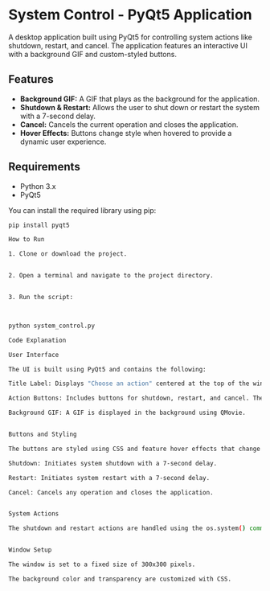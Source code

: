 
# System Control - PyQt5 Application

A desktop application built using PyQt5 for controlling system actions like shutdown, restart, and cancel. The application features an interactive UI with a background GIF and custom-styled buttons.

## Features

- **Background GIF:** A GIF that plays as the background for the application.
- **Shutdown & Restart:** Allows the user to shut down or restart the system with a 7-second delay.
- **Cancel:** Cancels the current operation and closes the application.
- **Hover Effects:** Buttons change style when hovered to provide a dynamic user experience.

## Requirements

- Python 3.x
- PyQt5

You can install the required library using pip:

```bash
pip install pyqt5

How to Run

1. Clone or download the project.


2. Open a terminal and navigate to the project directory.


3. Run the script:



python system_control.py

Code Explanation

User Interface

The UI is built using PyQt5 and contains the following:

Title Label: Displays "Choose an action" centered at the top of the window.

Action Buttons: Includes buttons for shutdown, restart, and cancel. These buttons change style when hovered.

Background GIF: A GIF is displayed in the background using QMovie.


Buttons and Styling

The buttons are styled using CSS and feature hover effects that change the background color. The buttons are connected to their respective functions:

Shutdown: Initiates system shutdown with a 7-second delay.

Restart: Initiates system restart with a 7-second delay.

Cancel: Cancels any operation and closes the application.


System Actions

The shutdown and restart actions are handled using the os.system() command to execute system shutdown or restart commands.


Window Setup

The window is set to a fixed size of 300x300 pixels.

The background color and transparency are customized with CSS.

